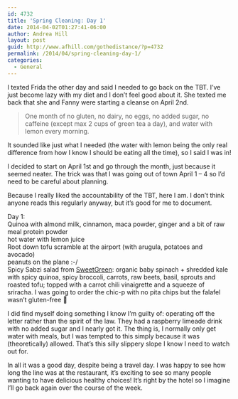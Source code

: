 ```yaml
---
id: 4732
title: 'Spring Cleaning: Day 1'
date: 2014-04-02T01:27:41-06:00
author: Andrea Hill
layout: post
guid: http://www.afhill.com/gothedistance/?p=4732
permalink: /2014/04/spring-cleaning-day-1/
categories:
  - General
---
```

I texted Frida the other day and said I needed to go back on the TBT. I&#8217;ve just become lazy with my diet and I don&#8217;t feel good about it. She texted me back that she and Fanny were starting a cleanse on April 2nd. 

> One month of no gluten, no dairy, no eggs, no added sugar, no caffeine (except max 2 cups of green tea a day), and water with lemon every morning.

It sounded like just what I needed (the water with lemon being the only real difference from how I know I should be eating all the time), so I said I was in!

I decided to start on April 1st and go through the month, just because it seemed neater. The trick was that I was going out of town April 1 &#8211; 4 so I&#8217;d need to be careful about planning. 

Because I really liked the accountability of the TBT, here I am. I don&#8217;t think anyone reads this regularly anyway, but it&#8217;s good for me to document. 

Day 1:  
Quinoa with almond milk, cinnamon, maca powder, ginger and a bit of raw meal protein powder  
hot water with lemon juice  
Root down tofu scramble at the airport (with arugula, potatoes and avocado)  
peanuts on the plane :-/  
Spicy Sabzi salad from [SweetGreen](http://sweetgreen.com/menu/): organic baby spinach + shredded kale with spicy quinoa, spicy broccoli, carrots, raw beets, basil, sprouts and roasted tofu; topped with a carrot chili vinaigrette and a squeeze of sriracha. I was going to order the chic-p with no pita chips but the falafel wasn&#8217;t gluten-free 🙁

I did find myself doing something I know I&#8217;m guilty of: operating off the letter rather than the spirit of the law. They had a raspberry limeade drink with no added sugar and I nearly got it. The thing is, I normally only get water with meals, but I was tempted to this simply because it was (theoretically) allowed. That&#8217;s this silly slippery slope I know I need to watch out for. 

In all it was a good day, despite being a travel day. I was happy to see how long the line was at the restaurant, it&#8217;s exciting to see so many people wanting to have delicious healthy choices! It&#8217;s right by the hotel so I imagine I&#8217;ll go back again over the course of the week.